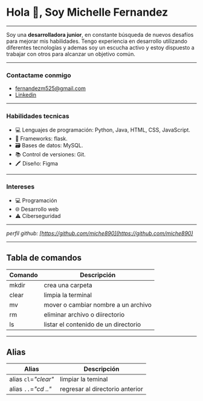 # Hola 👋, Soy Michelle Fernandez
---

Soy una **desarrolladora junior**, en constante búsqueda de nuevos desafíos para mejorar mis habilidades. Tengo experiencia en desarrollo utilizando diferentes tecnologías y ademas soy un escucha activo y estoy dispuesto a trabajar con otros para alcanzar un objetivo común.

---

### Contactame conmigo
- fernandezm525@gmail.com
- [Linkedin](https://www.linkedin.com/in/miche890/)

---

### Habilidades tecnicas
- 💻 Lenguajes de programación: Python, Java, HTML, CSS, JavaScript.
- 🚀 Frameworks: flask.
- 🗃️ Bases de datos: MySQL.
- 📚 Control de versiones: Git.
- 🖍 Diseño: Figma

---

### Intereses
- 💻 Programación
- 🌐 Desarrollo web
- ⚠ Ciberseguridad

---
_perfil github: [https://github.com/miche890](https://github.com/miche890)_

---
## Tabla de comandos

| Comando     | Descripción                          |
| ----------- | ------------------------------------ |
| mkdir       | crea una carpeta                     |
| clear       | limpia la terminal                   |
| mv          | mover o cambiar nombre a un archivo  |
| rm          | eliminar archivo o diirectorio       |
| ls          | listar el contenido de un directorio |

---

## Alias
| Alias                | Descripción                     |
| -------------------- | ------------------------------- |
| alias `cl`=*"clear"* | limpiar la teminal              |
| alias `..`=*"cd .."* | regresar al directorio anterior |
